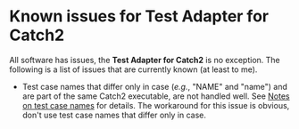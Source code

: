 # Known issues for Test Adapter for Catch2

All software has issues, the **Test Adapter for Catch2** is no exception. The following is a list of issues that are currently known (at least to me).

- Test case names that differ only in case (_e.g._, "NAME" and "name") and are part of the same Catch2 executable, are not handled well. See [Notes on test case names](Capabilities.md#notes-on-test-case-names) for details. The workaround for this issue is obvious, don't use test case names that differ only in case.